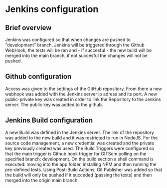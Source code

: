 # Jenkins configuration

## Brief overview

Jenkins was configured so that when changes are pushed to "development" branch, Jenkins will be triggered through 
the Github WebHook, the tests will be ran and - if succesful - the new build will be merged into the main branch, if not succesful the changes will not be pushed.

## Github configuration

Access was given to the settings of the GitHub repository. From there a new webhook was added with the Jenkins
server ip adress and its port. A new public-private key was created in order to link the Repository to the Jenkins
server. The public key was added to the github.

## Jenkins Build configuration

A new Build was defined in the Jenkins server. The link of the repository was added to the new build and it was 
restricted to run in NodeJS. For the source code management, a new credential was created and the private key previously created was used. The Build Triggers were configured so that the main trigger is Github hook trigger for GITScm polling on the specified branch: development.
On the build section a shell command is executed: moving into the app folder, installing NPM and then running the pre-defined tests. 
Using Post-Build Actions, Git Publisher was added so that the build will only be pushed if it succeded (passing the tests) and then merged into the origin main branch.